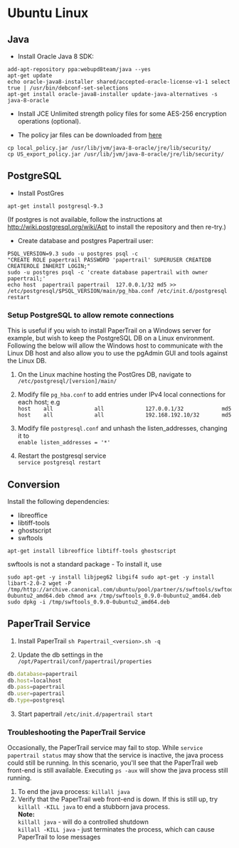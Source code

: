 # Ubuntu Linux

## Java

*  Install Oracle Java 8 SDK:
```shell
add-apt-repository ppa:webupd8team/java --yes   
apt-get update   
echo oracle-java8-installer shared/accepted-oracle-license-v1-1 select true | /usr/bin/debconf-set-selections
apt-get install oracle-java8-installer update-java-alternatives -s java-8-oracle  
```

*  Install JCE Unlimited strength policy files for some AES-256 encryption operations (optional).

*  The policy jar files can be downloaded from [here](http://www.oracle.com/technetwork/java/javase/downloads/jce8-download-2133166.html)
```shell
cp local_policy.jar /usr/lib/jvm/java-8-oracle/jre/lib/security/
cp US_export_policy.jar /usr/lib/jvm/java-8-oracle/jre/lib/security/ 
```


## PostgreSQL 

*  Install PostGres 

```shell
apt-get install postgresql-9.3
```

(If postgres is not available, follow the instructions at http://wiki.postgresql.org/wiki/Apt to install the repository and then re-try.)

*  Create database and postgres Papertrail user:

```shell
PSQL_VERSION=9.3 sudo -u postgres psql -c 
"CREATE ROLE papertrail PASSWORD 'papertrail' SUPERUSER CREATEDB CREATEROLE INHERIT LOGIN;"   
sudo -u postgres psql -c 'create database papertrail with owner papertrail;'  
echo host  papertrail papertrail  127.0.0.1/32 md5 >> /etc/postgresql/$PSQL_VERSION/main/pg_hba.conf /etc/init.d/postgresql restart
```

### Setup PostgreSQL to allow remote connections
This is useful if you wish to install PaperTrail on a Windows server for example, but wish to keep the PostgreSQL DB on a Linux environment. Following the below will allow the Windows host to communicate with the Linux DB host and also allow you to use the pgAdmin GUI and tools against the Linux DB.

1) On the Linux machine hosting the PostGres DB, navigate to `/etc/postgresql/[version]/main/`

2) Modify file `pg_hba.conf` to add entries under IPv4 local connections for each host; e.g  
`host    all             all             127.0.0.1/32            md5`  
`host    all             all             192.168.192.10/32       md5`

3) Modify file `postgresql.conf` and unhash the listen_addresses, changing it to  
`enable listen_addresses = '*'`

4) Restart the postgresql service  
`service postgresql restart`

## Conversion

Install the following dependencies:

*  libreoffice
*  libtiff-tools
*  ghostscript
*  swftools

```shell
apt-get install libreoffice libtiff-tools ghostscript
```

swftools is not a standard package - To install it, use
```shell
sudo apt-get -y install libjpeg62 libgif4 sudo apt-get -y install libart-2.0-2 wget -P /tmp/http://archive.canonical.com/ubuntu/pool/partner/s/swftools/swftools_0.9.0-0ubuntu2_amd64.deb chmod a+x /tmp/swftools_0.9.0-0ubuntu2_amd64.deb sudo dpkg -i /tmp/swftools_0.9.0-0ubuntu2_amd64.deb
```

## PaperTrail Service

1) Install PaperTrail
`sh Papertrail_<version>.sh -q`

2) Update the db settings in the `/opt/Papertrail/conf/papertrail/properties`

```javascript
db.database=papertrail
db.host=localhost
db.pass=papertrail
db.user=papertrail
db.type=postgresql
```

3) Start papertrail
`/etc/init.d/papertrail start`

### Troubleshooting the PaperTrail Service
Occasionally, the PaperTrail service may fail to stop. While `service papertrail status` may show that the service is inactive, the java process could still be running. In this scenario, you'll see that the PaperTrail web front-end is still available. Executing `ps -aux` will show the java process still running.

1) To end the java process: `killall java`
2) Verify that the PaperTrail web front-end is down. If this is still up, try `killall -KILL java` to end a stubborn java process.  
**Note:**  
`killall java` - will do a controlled shutdown  
`killall -KILL java` - just terminates the process, which can cause PaperTrail to lose messages
